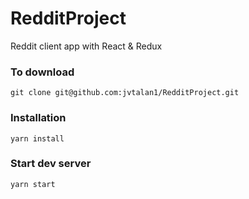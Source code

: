 # RedditProject
Reddit client app with React &amp; Redux

### To download
`git clone git@github.com:jvtalan1/RedditProject.git`

### Installation
`yarn install`

### Start dev server
`yarn start`
